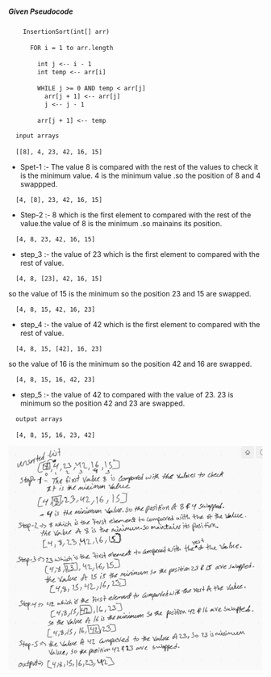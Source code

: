 ##### Given Pseudocode
```
    InsertionSort(int[] arr)
    
      FOR i = 1 to arr.length
      
        int j <-- i - 1
        int temp <-- arr[i]
        
        WHILE j >= 0 AND temp < arr[j]
          arr[j + 1] <-- arr[j]
          j <-- j - 1
          
        arr[j + 1] <-- temp
```
```
  input arrays

  [[8], 4, 23, 42, 16, 15]
```

- Spet-1 :- The value 8 is compared with the rest of the values to check it is the minimum value. 4 is the minimum value .so the position of 8 and 4 swappped.
``` 
  [4, [8], 23, 42, 16, 15]
```

- Step-2 :- 8 which is the first element to compared with the rest of the value.the value of 8 is the minimum .so mainains its position.
```
  [4, 8, 23, 42, 16, 15]
```
- step_3 :- the value of 23 which is the first element to compared with the rest of value.
```
  [4, 8, [23], 42, 16, 15]
```
so the value of 15 is the minimum so the position 23 and 15 are swapped.
```
  [4, 8, 15, 42, 16, 23]
```
- step_4 :- the value of 42 which is the first element to compared with the rest of value.
```
  [4, 8, 15, [42], 16, 23]
```
so the value of 16 is the minimum so the position 42 and 16 are swapped.
```
  [4, 8, 15, 16, 42, 23]
```
- step_5 :- the value of 42 to compared with the value of 23. 23 is minimum so the position 42 and 23 are swapped.

```
  output arrays

  [4, 8, 15, 16, 23, 42]
```
![Selection Sort how works in steps image](../assets/insertion_sort_steps.png)


